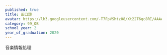 ```yaml
---
published: true
title: 田口諒
avatar: https://lh3.googleusercontent.com/-T7FpVShtz08/Xt22T6qc8RI/AAAAAAAATkU/SDkQ9Za58LsugDU4YbFoZUuPC6_hMMpkACE0YCxgi/s400/r.png
category: 99_OB
school_year: 2
year_of_graduation: 2020
---
```

音楽情報処理
